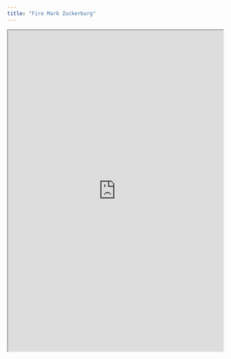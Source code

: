 ```yaml
---
title: "Fire Mark Zuckerburg"
---
```



<iframe height="750" width="100%" src="https://ewelton.github.io/ktest/wiki.html#Fire%20Mark%20Zuckerburg"></iframe>

